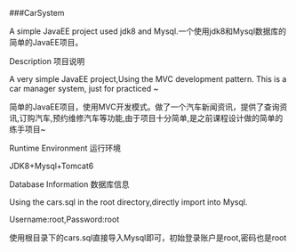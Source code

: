 ###CarSystem

A simple JavaEE project used jdk8 and Mysql.一个使用jdk8和Mysql数据库的简单的JavaEE项目。

Description 项目说明

A very simple JavaEE project,Using the MVC development pattern. This is a car manager system, just for practiced ~

简单的JavaEE项目，使用MVC开发模式。做了一个汽车新闻资讯，提供了查询资讯,订购汽车,预约维修汽车等功能,由于项目十分简单,是之前课程设计做的简单的练手项目~

Runtime Environment 运行环境

JDK8+Mysql+Tomcat6

Database Information 数据库信息

Using the cars.sql in the root directory,directly import into Mysql.

Username:root,Password:root

使用根目录下的cars.sql直接导入Mysql即可，初始登录账户是root,密码也是root
